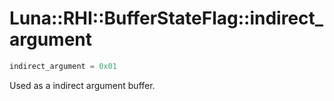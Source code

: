 # Luna::RHI::BufferStateFlag::indirect_argument

```c++
indirect_argument = 0x01
```

Used as a indirect argument buffer. 

